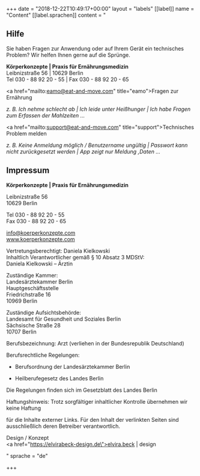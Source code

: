+++
date = "2018-12-22T10:49:17+00:00"
layout = "labels"
[[label]]
name = "Content"
[[label.sprachen]]
content = "<h2>Hilfe</h2><p>Sie haben Fragen zur Anwendung oder auf Ihrem Gerät ein technisches Problem? Wir helfen Ihnen gerne auf die Sprünge.</p><p><strong>Körperkonzepte | Praxis für Ernährungsmedizin</strong><br>Leibnizstraße 56 | 10629 Berlin<br>Tel 030 - 88 92 20 - 55 | Fax 030 - 88 92 20 - 65</p><p><a href=\"mailto:eamo@eat-and-move.com\" title=\"eamo\">Fragen zur Ernährung</a></p><p><em>z. B. Ich nehme schlecht ab | Ich leide unter Heißhunger | Ich habe Fragen zum Erfassen der Mahlzeiten ...</em></p><p></p><p><a href=\"mailto:support@eat-and-move.com\" title=\"support\">Technisches Problem melden</a></p><p><em>z. B. Keine Anmeldung möglich / Benutzername ungültig | Passwort kann nicht zurückgesetzt werden | App zeigt nur Meldung ‚Daten ...</em></p><h2>Impressum</h2><p><strong>Körperkonzepte  | Praxis für Ernährungsmedizin</strong></p><p>Leibnizstraße 56<br>10629 Berlin</p><p>Tel  030 - 88 92 20 - 55<br>Fax 030 - 88 92 20 - 65</p><p>info@koerperkonzepte.com<br>www.koerperkonzepte.com</p><p>Vertretungsberechtigt: Daniela Kielkowski<br>Inhaltlich Verantwortlicher gemäß § 10 Absatz 3 MDStV:<br>Daniela Kielkowski – Ärztin</p><p>Zuständige Kammer:<br>Landesärztekammer Berlin<br>Hauptgeschäftsstelle<br>Friedrichstraße 16<br>10969 Berlin</p><p>Zuständige Aufsichtsbehörde:<br>Landesamt für Gesundheit und Soziales Berlin<br>Sächsische Straße 28<br>10707 Berlin</p><p>Berufsbezeichnung: Arzt (verliehen in der Bundesrepublik Deutschland)</p><p>Berufsrechtliche Regelungen:</p><ul><li><p>Berufsordnung der Landesärztekammer Berlin</p></li><li><p>Heilberufegesetz des Landes Berlin</p></li></ul><p>Die Regelungen finden sich im Gesetzblatt des Landes Berlin</p><p>Haftungshinweis: Trotz sorgfältiger inhaltlicher Kontrolle übernehmen wir keine Haftung</p><p>für die Inhalte externer Links. Für den Inhalt der verlinkten Seiten sind ausschließlich deren Betreiber verantwortlich.</p><p>Design / Konzept<br><a href=\"https://elvirabeck-design.de\">elvira.beck | design</a></p>"
sprache = "de"

+++
